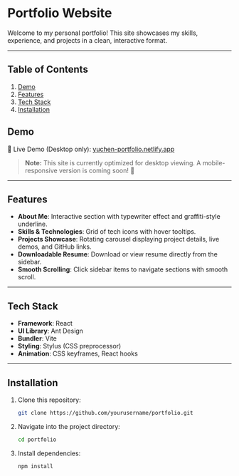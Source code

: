 # Portfolio Website

Welcome to my personal portfolio! This site showcases my skills, experience, and projects in a clean, interactive format.

---

## Table of Contents

1. [Demo](#demo)
2. [Features](#features)
3. [Tech Stack](#tech-stack)
4. [Installation](#installation)


## Demo

🔗 Live Demo (Desktop only): [yuchen-portfolio.netlify.app](https://yuchen-portfolio.netlify.app)

> **Note:** This site is currently optimized for desktop viewing. A mobile-responsive version is coming soon! 📱

---

## Features

* **About Me**: Interactive section with typewriter effect and graffiti-style underline.
* **Skills & Technologies**: Grid of tech icons with hover tooltips.
* **Projects Showcase**: Rotating carousel displaying project details, live demos, and GitHub links.
* **Downloadable Resume**: Download or view resume directly from the sidebar.
* **Smooth Scrolling**: Click sidebar items to navigate sections with smooth scroll.

---

## Tech Stack

* **Framework**: React
* **UI Library**: Ant Design
* **Bundler**: Vite
* **Styling**: Stylus (CSS preprocessor)
* **Animation**: CSS keyframes, React hooks

---

## Installation

1. Clone this repository:

   ```bash
   git clone https://github.com/yourusername/portfolio.git
   ```
2. Navigate into the project directory:

   ```bash
   cd portfolio
   ```
3. Install dependencies:

   ```bash
   npm install
   ```
